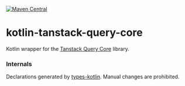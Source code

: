 [![Maven Central](https://img.shields.io/maven-central/v/org.jetbrains.kotlin-wrappers/kotlin-tanstack-query-core)](https://mvnrepository.com/artifact/org.jetbrains.kotlin-wrappers/kotlin-tanstack-query-core)

# kotlin-tanstack-query-core

Kotlin wrapper for the [Tanstack Query Core](https://github.com/TanStack/query) library.

### Internals

Declarations generated by [types-kotlin](https://github.com/karakum-team/types-kotlin). Manual changes are prohibited.

